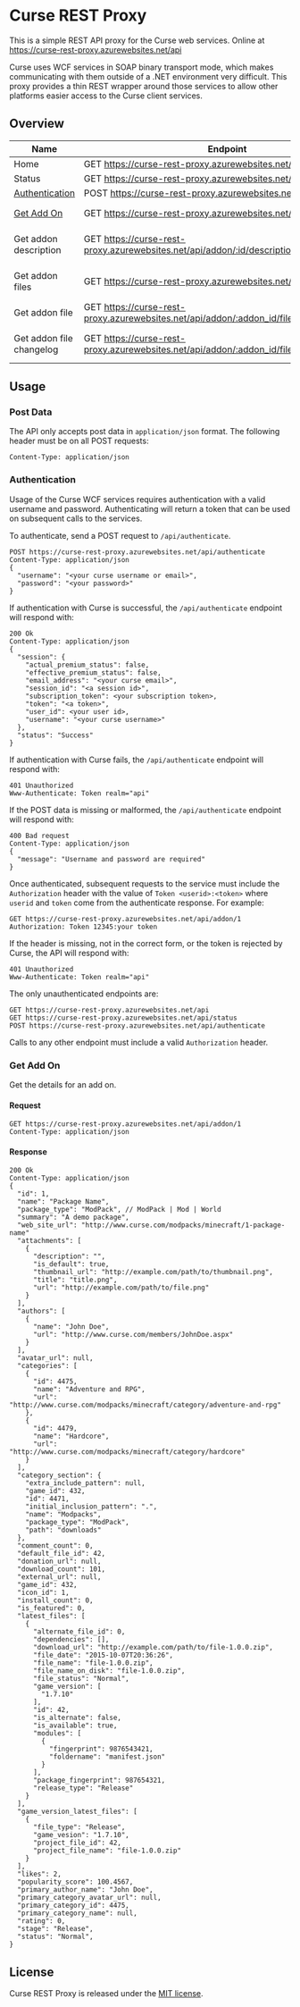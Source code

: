 # Curse REST Proxy

This is a simple REST API proxy for the Curse web services. Online at
https://curse-rest-proxy.azurewebsites.net/api

Curse uses WCF services in SOAP binary transport mode, which makes communicating with them outside
of a .NET environment very difficult. This proxy provides a thin REST wrapper around those services
to allow other platforms easier access to the Curse client services.

## Overview

| Name                              | Endpoint                                                                                   | Description |
|-----------------------------------|--------------------------------------------------------------------------------------------|-------------|
| Home                              | GET https://curse-rest-proxy.azurewebsites.net/api                                         |             |
| Status                            | GET https://curse-rest-proxy.azurewebsites.net/api/status                                  | Service Status |
| [Authentication](#authentication) | POST https://curse-rest-proxy.azurewebsites.net/api/authenticate                           | Authentication |
| [Get Add On](#get-add-on)          | GET https://curse-rest-proxy.azurewebsites.net/api/addon/:id                               | Get the details for an add on |
| Get addon description             | GET https://curse-rest-proxy.azurewebsites.net/api/addon/:id/description                   | Get the description of an addon |
| Get addon files                   | GET https://curse-rest-proxy.azurewebsites.net/api/addon/:id/files                         | Get the list of files for this addon |
| Get addon file                    | GET https://curse-rest-proxy.azurewebsites.net/api/addon/:addon_id/file/:file_id           | Get the details for a file |
| Get addon file changelog          | GET https://curse-rest-proxy.azurewebsites.net/api/addon/:addon_id/file/:file_id/changelog | Get the changelog for a file |

## Usage

### Post Data

The API only accepts post data in `application/json` format. The following header must be on all
POST requests:

	Content-Type: application/json

### Authentication

Usage of the Curse WCF services requires authentication with a valid username and password.
Authenticating will return a token that can be used on subsequent calls to the services.

To authenticate, send a POST request to `/api/authenticate`.

	POST https://curse-rest-proxy.azurewebsites.net/api/authenticate
	Content-Type: application/json
	{
	  "username": "<your curse username or email>",
	  "password": "<your password>"
	}

If authentication with Curse is successful, the `/api/authenticate` endpoint will respond with:

	200 Ok
	Content-Type: application/json
	{
	  "session": {
		"actual_premium_status": false,
		"effective_premium_status": false,
		"email_address": "<your curse email>",
		"session_id": "<a session id>",
		"subscription_token": <your subscription token>,
		"token": "<a token>",
		"user_id": <your user id>,
		"username": "<your curse username>"
	  },
	  "status": "Success"
	}

If authentication with Curse fails, the `/api/authenticate` endpoint will respond with:

	401 Unauthorized
	Www-Authenticate: Token realm="api"

If the POST data is missing or malformed, the `/api/authenticate` endpoint will respond with:

	400 Bad request
	Content-Type: application/json
	{
	  "message": "Username and password are required"
	}

Once authenticated, subsequent requests to the service must include the `Authorization` header with
the value of `Token <userid>:<token>` where `userid` and `token` come from the authenticate response.
For example:

	GET https://curse-rest-proxy.azurewebsites.net/api/addon/1
	Authorization: Token 12345:your token

If the header is missing, not in the correct form, or the token is rejected by Curse, the API will
respond with:

	401 Unauthorized
	Www-Authenticate: Token realm="api"

The only unauthenticated endpoints are:

	GET https://curse-rest-proxy.azurewebsites.net/api
	GET https://curse-rest-proxy.azurewebsites.net/api/status
	POST https://curse-rest-proxy.azurewebsites.net/api/authenticate

Calls to any other endpoint must include a valid `Authorization` header.

### Get Add On

Get the details for an add on.

#### Request

	GET https://curse-rest-proxy.azurewebsites.net/api/addon/1
	Content-Type: application/json

#### Response

	200 Ok
	Content-Type: application/json
	{
	  "id": 1,
	  "name": "Package Name",
	  "package_type": "ModPack", // ModPack | Mod | World
	  "summary": "A demo package",
	  "web_site_url": "http://www.curse.com/modpacks/minecraft/1-package-name"
	  "attachments": [
		{
		  "description": "",
		  "is_default": true,
		  "thumbnail_url": "http://example.com/path/to/thumbnail.png",
		  "title": "title.png",
		  "url": "http://example.com/path/to/file.png"
		}
	  ],
	  "authors": [
		{
		  "name": "John Doe",
		  "url": "http://www.curse.com/members/JohnDoe.aspx"
		}
	  ],
	  "avatar_url": null,
	  "categories": [
		{
		  "id": 4475,
		  "name": "Adventure and RPG",
		  "url": "http://www.curse.com/modpacks/minecraft/category/adventure-and-rpg"
		},
		{
		  "id": 4479,
		  "name": "Hardcore",
		  "url": "http://www.curse.com/modpacks/minecraft/category/hardcore"
		}
	  ],
	  "category_section": {
		"extra_include_pattern": null,
		"game_id": 432,
		"id": 4471,
		"initial_inclusion_pattern": ".",
		"name": "Modpacks",
		"package_type": "ModPack",
		"path": "downloads"
	  },
	  "comment_count": 0,
	  "default_file_id": 42,
	  "donation_url": null,
	  "download_count": 101,
	  "external_url": null,
	  "game_id": 432,
	  "icon_id": 1,
	  "install_count": 0,
	  "is_featured": 0,
	  "latest_files": [
		{
		  "alternate_file_id": 0,
		  "dependencies": [],
		  "download_url": "http://example.com/path/to/file-1.0.0.zip",
		  "file_date": "2015-10-07T20:36:26",
		  "file_name": "file-1.0.0.zip",
		  "file_name_on_disk": "file-1.0.0.zip",
		  "file_status": "Normal",
		  "game_version": [
			"1.7.10"
		  ],
		  "id": 42,
		  "is_alternate": false,
		  "is_available": true,
		  "modules": [
			{
			  "fingerprint": 9876543421,
			  "foldername": "manifest.json"
			}
		  ],
		  "package_fingerprint": 987654321,
		  "release_type": "Release"
		}
	  ],
	  "game_version_latest_files": [
		{
		  "file_type": "Release",
		  "game_vesion": "1.7.10",
		  "project_file_id": 42,
		  "project_file_name": "file-1.0.0.zip"
		}
	  ],
	  "likes": 2,
	  "popularity_score": 100.4567,
	  "primary_author_name": "John Doe",
	  "primary_category_avatar_url": null,
	  "primary_category_id": 4475,
	  "primary_category_name": null,
	  "rating": 0,
	  "stage": "Release",
	  "status": "Normal",
	}

## License

Curse REST Proxy is released under the [MIT license](https://opensource.org/licenses/MIT).